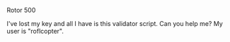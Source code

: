 Rotor
500

I've lost my key and all I have is this validator script. Can you help me? My user is "roflcopter".

